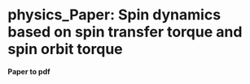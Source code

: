 # physics_Paper: Spin dynamics based on spin transfer torque and spin orbit torque   

**Paper to pdf**
